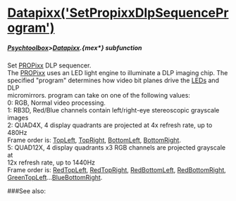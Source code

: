 # [Datapixx('SetPropixxDlpSequenceProgram')](Datapixx-SetPropixxDlpSequenceProgram) 
##### [Psychtoolbox](Psychtoolbox)>[Datapixx](Datapixx).{mex*} subfunction


Set [PROPixx](PROPixx) DLP sequencer.  
The [PROPixx](PROPixx) uses an LED light engine to illuminate a DLP imaging chip. The  
specified "program" determines how video bit planes drive the [LEDs](LEDs) and DLP  
micromirrors. program can take on one of the following values:  
   0: RGB, Normal video processing.  
   1: RB3D, Red/Blue channels contain left/right-eye stereoscopic grayscale  
images  
   2: QUAD4X, 4 display quadrants are projected at 4x refresh rate, up to 480Hz  
      Frame order is: [TopLeft](TopLeft), [TopRight](TopRight), [BottomLeft](BottomLeft), [BottomRight](BottomRight).  
   5: QUAD12X, 4 display quadrants x3 RGB channels are projected grayscale at  
12x refresh rate, up to 1440Hz  
      Frame order is: [RedTopLeft](RedTopLeft), [RedTopRight](RedTopRight), [RedBottomLeft](RedBottomLeft), [RedBottomRight](RedBottomRight),  
[GreenTopLeft](GreenTopLeft)...[BlueBottomRight](BlueBottomRight).  
  


###See also:

